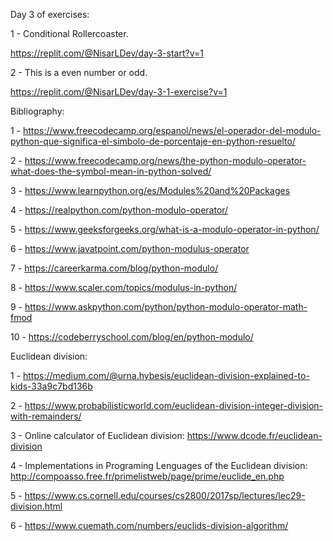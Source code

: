 Day 3 of exercises:

1 - Conditional Rollercoaster.

https://replit.com/@NisarLDev/day-3-start?v=1

2 - This is a even number or odd.

https://replit.com/@NisarLDev/day-3-1-exercise?v=1

Bibliography:

1 - https://www.freecodecamp.org/espanol/news/el-operador-del-modulo-python-que-significa-el-simbolo-de-porcentaje-en-python-resuelto/

2 - https://www.freecodecamp.org/news/the-python-modulo-operator-what-does-the-symbol-mean-in-python-solved/

3 - https://www.learnpython.org/es/Modules%20and%20Packages

4 - https://realpython.com/python-modulo-operator/

5 - https://www.geeksforgeeks.org/what-is-a-modulo-operator-in-python/

6 - https://www.javatpoint.com/python-modulus-operator

7 - https://careerkarma.com/blog/python-modulo/

8 - https://www.scaler.com/topics/modulus-in-python/

9 - https://www.askpython.com/python/python-modulo-operator-math-fmod

10 - https://codeberryschool.com/blog/en/python-modulo/

Euclidean division:

1 - https://medium.com/@urna.hybesis/euclidean-division-explained-to-kids-33a9c7bd136b

2 - https://www.probabilisticworld.com/euclidean-division-integer-division-with-remainders/

3 - Online calculator of Euclidean division: https://www.dcode.fr/euclidean-division

4 - Implementations in Programing Lenguages of the Euclidean division:   http://compoasso.free.fr/primelistweb/page/prime/euclide_en.php

5 - https://www.cs.cornell.edu/courses/cs2800/2017sp/lectures/lec29-division.html

6 - https://www.cuemath.com/numbers/euclids-division-algorithm/
